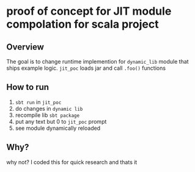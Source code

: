 # proof of concept for JIT module compolation for scala project

## Overview

The goal is to change runtime implemention for `dynamic_lib` module that ships example logic.
`jit_poc` loads jar and call `.foo()` functions

## How to run

1. `sbt run` in `jit_poc`
2. do changes in `dynamic lib`
3. recompile lib `sbt package`
4. put any text but 0 to `jit_poc` prompt
5. see module dynamically reloaded 

## Why?

why not? 
I coded this for quick research and thats it


